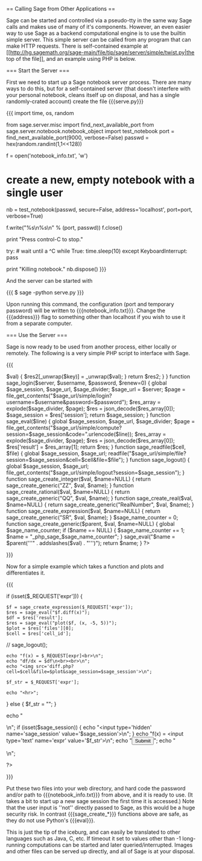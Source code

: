 == Calling Sage from Other Applications ==

Sage can be started and controlled via a pseudo-tty in the same way Sage calls and makes use of many of it's components. However, an even easier way to use Sage as a backend computational engine is to use the builtin simple server. This simple server can be called from any program that can make HTTP requests. There is self-contained example at [[http://hg.sagemath.org/sage-main/file/tip/sage/server/simple/twist.py|the top of the file]], and an example using PHP is below. 

=== Start the Server ===

First we need to start up a Sage notebook server process. There are many ways to do this, but for a self-contained server (that doesn't interfere with your personal notebook, cleans itself up on disposal, and has a single randomly-crated account) create the file {{{serve.py}}}

{{{
import time, os, random

from sage.server.misc import find_next_available_port
from sage.server.notebook.notebook_object import test_notebook
port = find_next_available_port(9000, verbose=False)
passwd = hex(random.randint(1,1<<128))

f = open('notebook_info.txt', 'w')

# create a new, empty notebook with a single user
nb = test_notebook(passwd, secure=False, address='localhost', port=port, verbose=True)

f.write("%s\n%s\n" % (port, passwd))
f.close()

print "Press control-C to stop."

try:
    # wait until a ^C
    while True:
        time.sleep(10)
except KeyboardInterrupt:
    pass

print "Killing notebook."
nb.dispose()
}}} 

And the server can be started with 

{{{
$ sage -python serve.py
}}}

Upon running this command, the configuration (port and temporary password) will be written to {{{notebook_info.txt}}}. Change the {{{address}}} flag to something other than localhost if you wish to use it from a separate computer. 

=== Use the Server ===

Sage is now ready to be used from another process, either locally or remotely. The following is a very simple PHP script to interface with Sage.

{{{
<?php

$sage_divider = "___S_A_G_E___";

if (isset($_REQUEST['sage_session']) and $_REQUEST['sage_session']) {
    $sage_session = $_REQUEST['sage_session'];
}


if (!isset($json_decode)) {
    
    function _unwrap($s) {
        $s = trim($s);
        if ($s[0] == '"') {
            return substr($s, 1, -1);
        }
        else if ($s[0] == '[') {
            // assumes no comma in items
            $s = trim(substr($s, 1,-1));
            if ($s == "") {
                return array();
            }
            else if (strpos($s, ',') === FALSE) {
                return array(_unwrap($s));
            }
            $all = explode(',', substr($s, 1,-1));
            for($i=0; $i<count($all); $i++) {
                $all[$i] = _unwrap($all[$i]);
            }
            return $all;
        }
        else {
            return intval($s);
        }
    }
    
    function json_decode($s, $assoc=1) {
        // just enough to parse the sage return results...
        $res = array();
        $s = trim($s);
        $s = substr($s, 1, -1); // the outside {}'s
        $all = explode(':', $s);  // can't split on ,'s
        $key = $all[0];
        for($i=1; $i < count($all)-1; $i++) {
            $comma = strrpos($all[$i], ',');
            $val = substr($all[$i], 0, $comma);
            $res[$key] = $val;
            $key = substr($all[$i], $comma+1);
        }
        $res[$key] = $all[count($all)-1];
        // now process the items
        $res2 = array();
        foreach($res as $key => $val) {
            $res2[_unwrap($key)] = _unwrap($val);
        }
        return $res2;
    }
}


function sage_login($server, $username, $password, $renew=0) {
    global $sage_session, $sage_url, $sage_divider;
    $sage_url = $server;
    $page = file_get_contents("$sage_url/simple/login?username=$username&password=$password");
    $res_array = explode($sage_divider, $page);
    $res = json_decode($res_array[0]);
    $sage_session = $res['session'];
    return $sage_session;
}

function sage_eval($line) {
    global $sage_session, $sage_url, $sage_divider;
    $page = file_get_contents("$sage_url/simple/compute?session=$sage_session&code=".urlencode($line));
    $res_array = explode($sage_divider, $page);
    $res = json_decode($res_array[0]);
    $res['result'] = $res_array[1];
    return $res;
}

function sage_readfile($cell, $file) {
    global $sage_session, $sage_url;
    readfile("$sage_url/simple/file?session=$sage_session&cell=$cell&file=$file");
}

function sage_logout() {
    global $sage_session, $sage_url;
    file_get_contents("$sage_url/simple/logout?session=$sage_session");
}

function sage_create_integer($val, $name=NULL) {
    return sage_create_generic("ZZ", $val, $name);
}

function sage_create_rational($val, $name=NULL) {
    return sage_create_generic("QQ", $val, $name);
}

function sage_create_real($val, $name=NULL) {
    return sage_create_generic("RealNumber", $val, $name);
}

function sage_create_expression($val, $name=NULL) {
    return sage_create_generic("SR", $val, $name);
}

$sage_name_counter = 0;

function sage_create_generic($parent, $val, $name=NULL) {
    global $sage_name_counter;
    if ($name == NULL) {
        $sage_name_counter += 1;
        $name = "_php_sage_$sage_name_counter";
    }
    sage_eval("$name = $parent('''" . addslashes($val) . "''')");
    return $name;
}

?>
}}}

Now for a simple example which takes a function and plots and differentiates it. 

{{{
<?php

include "sage.php";

// You could hard-code these...
$data = explode("\n", file_get_contents("notebook_info.txt", "r"));
$pass = $data[1];
$port = $data[0];
$server = "http://localhost:$port";

if (!isset($sage_session) || !$sage_session) {
    sage_login($server, "admin", $pass);
}
else {
    $sage_url = $server;
}



if (isset($_REQUEST['file'])) {
    sage_readfile($_REQUEST['cell'], $_REQUEST['file']);
}
else {
    
?>

<html>
<body>
<?php

if (isset($_REQUEST['expr'])) {

    $f = sage_create_expression($_REQUEST['expr']);
    $res = sage_eval("$f.diff(x)");
    $df = $res['result'];
    $res = sage_eval("plot($f, (x, -5, 5))");
    $plot = $res['files'][0];
    $cell = $res['cell_id'];

//    sage_logout();
    
    echo "f(x) = $_REQUEST[expr]<br>\n";
    echo "df/dx = $df\n<br><br>\n";
    echo "<img src='diff.php?cell=$cell&file=$plot&sage_session=$sage_session'>\n";

    $f_str = $_REQUEST['expr'];
    
    echo "<hr>";
    
}
else {
    $f_str = "";
}


echo "<form>\n";
if (isset($sage_session)) {
    echo "<input type='hidden' name='sage_session' value='$sage_session'>\n";
}
echo "f(x) = <input type='text' name='expr' value='$f_str'>\n";
echo "<input type='submit'>";
echo "</form>\n";

?>
</html>


<?php } ?>
}}}

Put these two files into your web directory, and hard code the password and/or path to {{{notebook_info.txt}}} from above, and it is ready to use. (It takes a bit to start up a new sage session the first time it is accessed.) Note that the user input is ''not'' directly passed to Sage, as this would be a huge security risk. In contrast {{{sage_create_*}}} functions above are safe, as they do not use Python's {{{eval}}}. 

This is just the tip of the iceburg, and can easily be translated to other languages such as Java, C, etc. If timeout it set to values other than -1 long-running computations can be started and later queried/interrupted. Images and other files can be served up directly, and all of Sage is at your disposal. 

